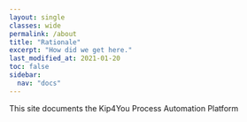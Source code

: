 ```yaml
---
layout: single
classes: wide
permalink: /about
title: "Rationale"
excerpt: "How did we get here."
last_modified_at: 2021-01-20
toc: false
sidebar:
  nav: "docs"
---
```


This site documents the Kip4You Process Automation Platform
